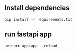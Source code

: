 ## Install dependencies

```
pip install -r requirements.txt
```


## run fastapi app
```
uvicorn app:app --reload
```
